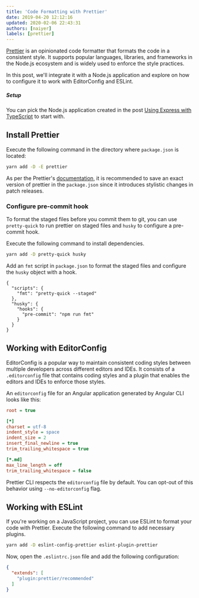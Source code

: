 ```yaml
---
title: 'Code Formatting with Prettier'
date: 2019-04-20 12:12:16
updated: 2020-02-06 22:43:31
authors: [naiyer]
labels: [prettier]
---
```


[Prettier](https://prettier.io) is an opinionated code formatter that formats the code in a consistent style. It supports popular languages, libraries, and frameworks in the Node.js ecosystem and is widely used to enforce the style practices. 

In this post, we'll integrate it with a Node.js application and explore on how to configure it to work with EditorConfig and ESLint. 

##### Setup

You can pick the Node.js application created in the post [Using Express with TypeScript](/blog/2019/01/12/using-express-with-typescript/) to start with.

## Install Prettier

Execute the following command in the directory where `package.json` is located:

```bash
yarn add -D -E prettier
```

As per the Prettier's [documentation](https://prettier.io/docs/en/install.html), it is recommended to save an exact version of prettier in the `package.json` since it introduces stylistic changes in patch releases.

### Configure pre-commit hook

To format the staged files before you commit them to git, you can use `pretty-quick` to run prettier on staged files and `husky` to configure a pre-commit hook.

Execute the following command to install dependencies.

```bash
yarn add -D pretty-quick husky
```

Add an `fmt` script in `package.json` to format the staged files and configure the `husky` object with a hook.

```json{3, 7}
{
  "scripts": {
    "fmt": "pretty-quick --staged"
  },
  "husky": {
    "hooks": {
      "pre-commit": "npm run fmt"
    }
  }
}
```

## Working with EditorConfig

EditorConfig is a popular way to maintain consistent coding styles between multiple developers across different editors and IDEs. It consists of a `.editorconfig` file that contains coding styles and a plugin that enables the editors and IDEs to enforce those styles.

An `editorconfig` file for an Angular application generated by Angular CLI looks like this:

```ini
root = true

[*]
charset = utf-8
indent_style = space
indent_size = 2
insert_final_newline = true
trim_trailing_whitespace = true

[*.md]
max_line_length = off
trim_trailing_whitespace = false
```

Prettier CLI respects the `editorconfig` file by default. You can opt-out of this behavior using `--no-editorconfig` flag.

## Working with ESLint

If you're working on a JavaScript project, you can use ESLint to format your code with Prettier. Execute the following command to add necessary plugins.

```bash
yarn add -D eslint-config-prettier eslint-plugin-prettier
```

Now, open the `.eslintrc.json` file and add the following configuration:

```json
{
  "extends": [
    "plugin:prettier/recommended"
  ]
}
```